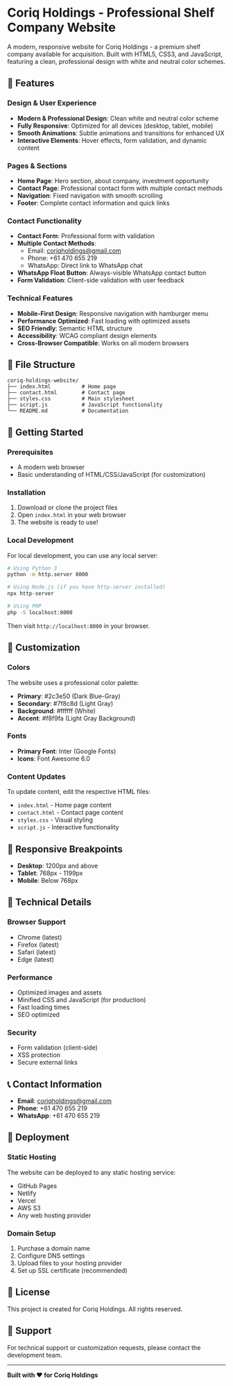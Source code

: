 # Coriq Holdings - Professional Shelf Company Website

A modern, responsive website for Coriq Holdings - a premium shelf company available for acquisition. Built with HTML5, CSS3, and JavaScript, featuring a clean, professional design with white and neutral color schemes.

## 🌟 Features

### Design & User Experience
- **Modern & Professional Design**: Clean white and neutral color scheme
- **Fully Responsive**: Optimized for all devices (desktop, tablet, mobile)
- **Smooth Animations**: Subtle animations and transitions for enhanced UX
- **Interactive Elements**: Hover effects, form validation, and dynamic content

### Pages & Sections
- **Home Page**: Hero section, about company, investment opportunity
- **Contact Page**: Professional contact form with multiple contact methods
- **Navigation**: Fixed navigation with smooth scrolling
- **Footer**: Complete contact information and quick links

### Contact Functionality
- **Contact Form**: Professional form with validation
- **Multiple Contact Methods**:
  - Email: coriqholdings@gmail.com
  - Phone: +61 470 655 219
  - WhatsApp: Direct link to WhatsApp chat
- **WhatsApp Float Button**: Always-visible WhatsApp contact button
- **Form Validation**: Client-side validation with user feedback

### Technical Features
- **Mobile-First Design**: Responsive navigation with hamburger menu
- **Performance Optimized**: Fast loading with optimized assets
- **SEO Friendly**: Semantic HTML structure
- **Accessibility**: WCAG compliant design elements
- **Cross-Browser Compatible**: Works on all modern browsers

## 📁 File Structure

```
coriq-holdings-website/
├── index.html          # Home page
├── contact.html        # Contact page
├── styles.css          # Main stylesheet
├── script.js           # JavaScript functionality
└── README.md           # Documentation
```

## 🚀 Getting Started

### Prerequisites
- A modern web browser
- Basic understanding of HTML/CSS/JavaScript (for customization)

### Installation
1. Download or clone the project files
2. Open `index.html` in your web browser
3. The website is ready to use!

### Local Development
For local development, you can use any local server:

```bash
# Using Python 3
python -m http.server 8000

# Using Node.js (if you have http-server installed)
npx http-server

# Using PHP
php -S localhost:8000
```

Then visit `http://localhost:8000` in your browser.

## 🎨 Customization

### Colors
The website uses a professional color palette:
- **Primary**: #2c3e50 (Dark Blue-Gray)
- **Secondary**: #7f8c8d (Light Gray)
- **Background**: #ffffff (White)
- **Accent**: #f8f9fa (Light Gray Background)

### Fonts
- **Primary Font**: Inter (Google Fonts)
- **Icons**: Font Awesome 6.0

### Content Updates
To update content, edit the respective HTML files:
- `index.html` - Home page content
- `contact.html` - Contact page content
- `styles.css` - Visual styling
- `script.js` - Interactive functionality

## 📱 Responsive Breakpoints

- **Desktop**: 1200px and above
- **Tablet**: 768px - 1199px
- **Mobile**: Below 768px

## 🔧 Technical Details

### Browser Support
- Chrome (latest)
- Firefox (latest)
- Safari (latest)
- Edge (latest)

### Performance
- Optimized images and assets
- Minified CSS and JavaScript (for production)
- Fast loading times
- SEO optimized

### Security
- Form validation (client-side)
- XSS protection
- Secure external links

## 📞 Contact Information

- **Email**: coriqholdings@gmail.com
- **Phone**: +61 470 655 219
- **WhatsApp**: +61 470 655 219

## 🚀 Deployment

### Static Hosting
The website can be deployed to any static hosting service:
- GitHub Pages
- Netlify
- Vercel
- AWS S3
- Any web hosting provider

### Domain Setup
1. Purchase a domain name
2. Configure DNS settings
3. Upload files to your hosting provider
4. Set up SSL certificate (recommended)

## 📝 License

This project is created for Coriq Holdings. All rights reserved.

## 🤝 Support

For technical support or customization requests, please contact the development team.

---

**Built with ❤️ for Coriq Holdings** 